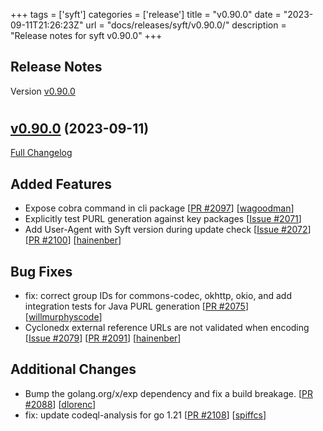 +++
tags = ['syft']
categories = ['release']
title = "v0.90.0"
date = "2023-09-11T21:26:23Z"
url = "docs/releases/syft/v0.90.0/"
description = "Release notes for syft v0.90.0"
+++

## Release Notes

Version [v0.90.0](https://github.com/anchore/syft/releases/tag/v0.90.0)

# 

## [v0.90.0](https://github.com/anchore/syft/tree/v0.90.0) (2023-09-11)

[Full Changelog](https://github.com/anchore/syft/compare/v0.89.0...v0.90.0)

## Added Features

- Expose cobra command in cli package [[PR #2097](https://github.com/anchore/syft/pull/2097)] [[wagoodman](https://github.com/wagoodman)]
- Explicitly test PURL generation against key packages [[Issue #2071](https://github.com/anchore/syft/issues/2071)]
- Add User-Agent with Syft version during update check [[Issue #2072](https://github.com/anchore/syft/issues/2072)] [[PR #2100](https://github.com/anchore/syft/pull/2100)] [[hainenber](https://github.com/hainenber)]

## Bug Fixes

- fix: correct group IDs for commons-codec, okhttp, okio, and add integration tests for Java PURL generation [[PR #2075](https://github.com/anchore/syft/pull/2075)] [[willmurphyscode](https://github.com/willmurphyscode)]
- Cyclonedx external reference URLs are not validated when encoding [[Issue #2079](https://github.com/anchore/syft/issues/2079)] [[PR #2091](https://github.com/anchore/syft/pull/2091)] [[hainenber](https://github.com/hainenber)]

## Additional Changes

- Bump the golang.org/x/exp dependency and fix a build breakage. [[PR #2088](https://github.com/anchore/syft/pull/2088)] [[dlorenc](https://github.com/dlorenc)]
- fix: update codeql-analysis for go 1.21 [[PR #2108](https://github.com/anchore/syft/pull/2108)] [[spiffcs](https://github.com/spiffcs)]
